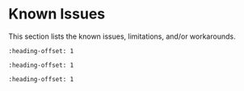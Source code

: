 # Known Issues

This section lists the known issues, limitations, and/or workarounds.

```{include} ../../../../release/known_issues/cannot_add_sdk_components.md
:heading-offset: 1
```

```{include} ../../../../release/known_issues/usbfs_controller.md
:heading-offset: 1
```

```{include} ../../../../release/known_issues/usb_pid.md
:heading-offset: 1
```
